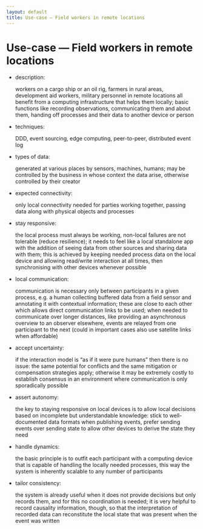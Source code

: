 ```yaml
---
layout: default
title: Use-case — Field workers in remote locations
---
```


# Use-case — Field workers in remote locations

- description:

  workers on a cargo ship or an oil rig, farmers in rural areas, development aid workers, military personnel in remote locations all benefit from a computing infrastructure that helps them locally;
  basic functions like recording observations, communicating them and about them, handing off processes and their data to another device or person

- techniques:

  DDD, event sourcing, edge computing, peer-to-peer, distributed event log

- types of data:

  generated at various places by sensors, machines, humans; may be controlled by the business in whose context the data arise, otherwise controlled by their creator

- expected connectivity:

  only local connectivity needed for parties working together, passing data along with physical objects and processes

- stay responsive:

  the local process must always be working, non-local failures are not tolerable (reduce resilience);
  it needs to feel like a local standalone app with the addition of seeing data from other sources and sharing data with them;
  this is achieved by keeping needed process data on the local device and allowing read/write interaction at all times, then synchronising with other devices whenever possible

- local communication:

  communication is necessary only between participants in a given process, e.g. a human collecting buffered data from a field sensor and annotating it with contextual information;
  these are close to each other which allows direct communication links to be used;
  when needed to communicate over longer distances, like providing an asynchronous overview to an observer elsewhere, events are relayed from one participant to the next (could in important cases also use satellite links when affordable)

- accept uncertainty:

  if the interaction model is “as if it were pure humans” then there is no issue: the same potential for conflicts and the same mitigation or compensation strategies apply; otherwise it may be extremely costly to establish consensus in an environment where communication is only sporadically possible

- assert autonomy:

  the key to staying responsive on local devices is to allow local decisions based on incomplete but understandable knowledge: stick to well-documented data formats when publishing events, prefer sending events over sending state to allow other devices to derive the state they need

- handle dynamics:

  the basic principle is to outfit each participant with a computing device that is capable of handling the locally needed processes, this way the system is inherently scalable to any number of participants

- tailor consistency:

  the system is already useful when it does not provide decisions but only records them, and for this no coordination is needed;
  it is very helpful to record causality information, though, so that the interpretation of recorded data can reconstitute the local state that was present when the event was written
